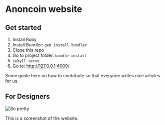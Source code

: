 # Anoncoin website

## Get started

1. Install Ruby
2. Install Bundler: `gem install bundler`
3. Clone this repo
4. Go to project folder: `bundle install`
5. `jekyll serve`
6. Go to: http://127.0.0.1:4000/

Some guide here on how to contribute so that everyone writes nice articles for us.

## For Designers

![So pretty](https://raw.githubusercontent.com/oyvkva/Anoncoin-website/master/website-screenshot.png "Screenshot")

This is a screenshot of the website.